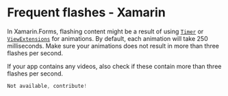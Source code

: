 # Frequent flashes - Xamarin

In Xamarin.Forms, flashing content might be a result of using [`Timer`](https://learn.microsoft.com/en-us/dotnet/api/System.Threading.Timer?view=net-7.0) or [`ViewExtensions`](https://learn.microsoft.com/en-us/dotnet/api/xamarin.forms.viewextensions?view=xamarin-forms) for animations. By default, each animation will take 250 milliseconds. Make sure your animations does not result in more than three flashes per second.

If your app contains any videos, also check if these contain more than three flashes per second.

```csharp
Not available, contribute!
```
